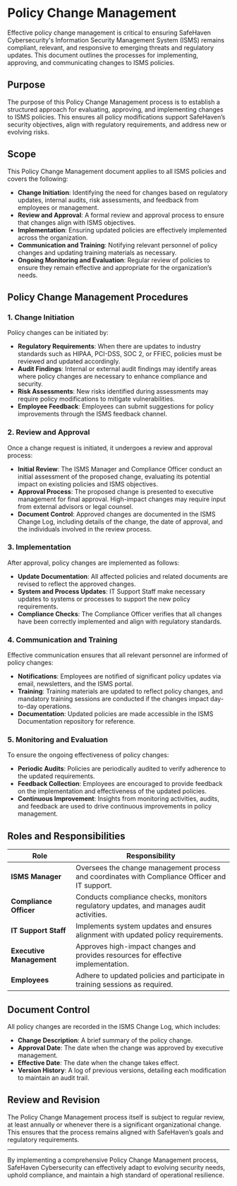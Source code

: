 # Policy Change Management

Effective policy change management is critical to ensuring SafeHaven Cybersecurity's Information Security Management System (ISMS) remains compliant, relevant, and responsive to emerging threats and regulatory updates. This document outlines the processes for implementing, approving, and communicating changes to ISMS policies.

## Purpose

The purpose of this Policy Change Management process is to establish a structured approach for evaluating, approving, and implementing changes to ISMS policies. This ensures all policy modifications support SafeHaven’s security objectives, align with regulatory requirements, and address new or evolving risks.

## Scope

This Policy Change Management document applies to all ISMS policies and covers the following:

- **Change Initiation**: Identifying the need for changes based on regulatory updates, internal audits, risk assessments, and feedback from employees or management.
- **Review and Approval**: A formal review and approval process to ensure that changes align with ISMS objectives.
- **Implementation**: Ensuring updated policies are effectively implemented across the organization.
- **Communication and Training**: Notifying relevant personnel of policy changes and updating training materials as necessary.
- **Ongoing Monitoring and Evaluation**: Regular review of policies to ensure they remain effective and appropriate for the organization’s needs.

## Policy Change Management Procedures

### 1. Change Initiation

Policy changes can be initiated by:

- **Regulatory Requirements**: When there are updates to industry standards such as HIPAA, PCI-DSS, SOC 2, or FFIEC, policies must be reviewed and updated accordingly.
- **Audit Findings**: Internal or external audit findings may identify areas where policy changes are necessary to enhance compliance and security.
- **Risk Assessments**: New risks identified during assessments may require policy modifications to mitigate vulnerabilities.
- **Employee Feedback**: Employees can submit suggestions for policy improvements through the ISMS feedback channel.

### 2. Review and Approval

Once a change request is initiated, it undergoes a review and approval process:

- **Initial Review**: The ISMS Manager and Compliance Officer conduct an initial assessment of the proposed change, evaluating its potential impact on existing policies and ISMS objectives.
- **Approval Process**: The proposed change is presented to executive management for final approval. High-impact changes may require input from external advisors or legal counsel.
- **Document Control**: Approved changes are documented in the ISMS Change Log, including details of the change, the date of approval, and the individuals involved in the review process.

### 3. Implementation

After approval, policy changes are implemented as follows:

- **Update Documentation**: All affected policies and related documents are revised to reflect the approved changes.
- **System and Process Updates**: IT Support Staff make necessary updates to systems or processes to support the new policy requirements.
- **Compliance Checks**: The Compliance Officer verifies that all changes have been correctly implemented and align with regulatory standards.

### 4. Communication and Training

Effective communication ensures that all relevant personnel are informed of policy changes:

- **Notifications**: Employees are notified of significant policy updates via email, newsletters, and the ISMS portal.
- **Training**: Training materials are updated to reflect policy changes, and mandatory training sessions are conducted if the changes impact day-to-day operations.
- **Documentation**: Updated policies are made accessible in the ISMS Documentation repository for reference.

### 5. Monitoring and Evaluation

To ensure the ongoing effectiveness of policy changes:

- **Periodic Audits**: Policies are periodically audited to verify adherence to the updated requirements.
- **Feedback Collection**: Employees are encouraged to provide feedback on the implementation and effectiveness of the updated policies.
- **Continuous Improvement**: Insights from monitoring activities, audits, and feedback are used to drive continuous improvements in policy management.

## Roles and Responsibilities

| Role                      | Responsibility                                                                                 |
|---------------------------|------------------------------------------------------------------------------------------------|
| **ISMS Manager**          | Oversees the change management process and coordinates with Compliance Officer and IT support. |
| **Compliance Officer**    | Conducts compliance checks, monitors regulatory updates, and manages audit activities.         |
| **IT Support Staff**      | Implements system updates and ensures alignment with updated policy requirements.              |
| **Executive Management**  | Approves high-impact changes and provides resources for effective implementation.              |
| **Employees**             | Adhere to updated policies and participate in training sessions as required.                   |

## Document Control

All policy changes are recorded in the ISMS Change Log, which includes:

- **Change Description**: A brief summary of the policy change.
- **Approval Date**: The date when the change was approved by executive management.
- **Effective Date**: The date when the change takes effect.
- **Version History**: A log of previous versions, detailing each modification to maintain an audit trail.

## Review and Revision

The Policy Change Management process itself is subject to regular review, at least annually or whenever there is a significant organizational change. This ensures that the process remains aligned with SafeHaven’s goals and regulatory requirements.

---

By implementing a comprehensive Policy Change Management process, SafeHaven Cybersecurity can effectively adapt to evolving security needs, uphold compliance, and maintain a high standard of operational resilience.

